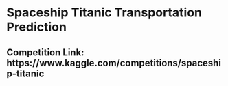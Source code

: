 <h1>Spaceship Titanic Transportation Prediction</h1>
<h2>Competition Link: https://www.kaggle.com/competitions/spaceship-titanic</h2>
